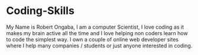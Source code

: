 # Coding-Skills
My Name is Robert Ongaba, I am  a computer Scientist, I love coding as it makes my brain active all the time and I love helping non coders learn how to code the simplest way. I own a couple of online web developer sites where I help many companies / students or just anyone interested in coding.
